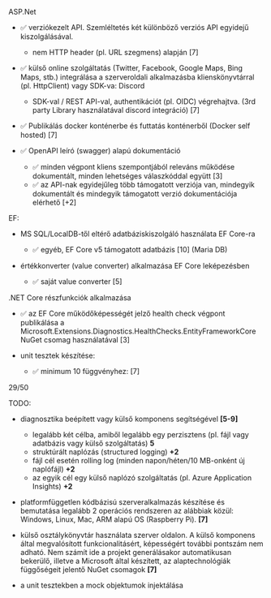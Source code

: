 
 ASP.Net

- ✅ verziókezelt API. Szemléltetés két különböző verziós API egyidejű kiszolgálásával.
    - nem HTTP header (pl. URL szegmens) alapján [7]

- ✅ külső online szolgáltatás (Twitter, Facebook, Google Maps, Bing Maps, stb.) integrálása a szerveroldali alkalmazásba klienskönyvtárral (pl. HttpClient) vagy SDK-va: Discord
  - SDK-val / REST API-val, authentikációt (pl. OIDC) végrehajtva. (3rd party Library használatával discord integráció) [7]
    
- ✅ Publikálás docker konténerbe és futtatás konténerből (Docker self hosted) [7]

- ✅ OpenAPI leíró (swagger) alapú dokumentáció
  - ✅ minden végpont kliens szempontjából releváns működése dokumentált, minden lehetséges válaszkóddal együtt [3]
  - ✅ az API-nak egyidejűleg több támogatott verziója van, mindegyik dokumentált és mindegyik támogatott verzió dokumentációja elérhető [+2]
    
EF:
 - MS SQL/LocalDB-től eltérő adatbáziskiszolgáló használata EF Core-ra
    - ✅ egyéb, EF Core v5 támogatott adatbázis [10] (Maria DB)
     
 - értékkonverter (value converter) alkalmazása EF Core leképezésben
    - ✅ saját value converter [5]


.NET Core részfunkciók alkalmazása
 - ✅ az EF Core működőképességét jelző health check végpont publikálása a Microsoft.Extensions.Diagnostics.HealthChecks.EntityFrameworkCore NuGet csomag használatával [3]

- unit tesztek készítése:
    - ✅ minimum 10 függvényhez: [7]
      
 
 
29/50


TODO:

* diagnosztika beépített vagy külső komponens segítségével **\[5-9\]**
    * legalább két célba, amiből legalább egy perzisztens (pl. fájl vagy adatbázis vagy külső szolgáltatás) **5**
    * struktúrált naplózás (structured logging) **+2**
    * fájl cél esetén rolling log (minden napon/héten/10 MB-onként új naplófájl) **+2**
    * az egyik cél egy külső naplózó szolgáltatás (pl. Azure Application Insights) **+2**

* platformfüggetlen kódbázisú szerveralkalmazás készítése és bemutatása legalább 2 operációs rendszeren az alábbiak közül: Windows, Linux, Mac, ARM alapú OS (Raspberry Pi). **\[7\]**

* külső osztálykönyvtár használata szerver oldalon. A külső komponens által megvalósított funkcionalitásért, képességért további pontszám nem adható. Nem számít ide a projekt generálásakor automatikusan bekerülő, illetve a Microsoft által készített, az alaptechnológiák függőségeit jelentő NuGet csomagok **\[7\]**

 - a unit tesztekben a mock objektumok injektálása 
